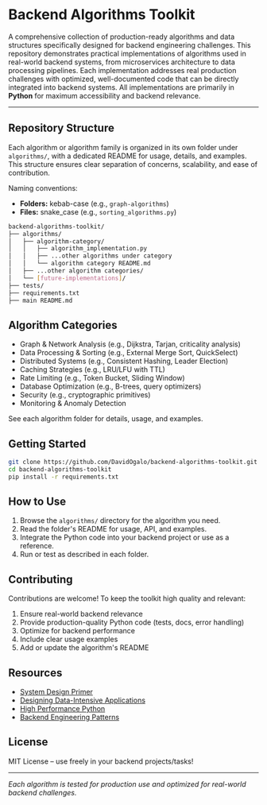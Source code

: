 
# Backend Algorithms Toolkit

A comprehensive collection of production-ready algorithms and data structures specifically designed for backend engineering challenges. This repository demonstrates practical implementations of algorithms used in real-world backend systems, from microservices architecture to data processing pipelines. Each implementation addresses real production challenges with optimized, well-documented code that can be directly integrated into backend systems. All implementations are primarily in **Python** for maximum accessibility and backend relevance.

---

## Repository Structure

Each algorithm or algorithm family is organized in its own folder under `algorithms/`, with a dedicated README for usage, details, and examples. This structure ensures clear separation of concerns, scalability, and ease of contribution.

Naming conventions:

- **Folders:** kebab-case (e.g., `graph-algorithms`)
- **Files:** snake_case (e.g., `sorting_algorithms.py`)

``` bash
backend-algorithms-toolkit/
├── algorithms/
│   ├── algorithm-category/
│   │   ├── algorithm_implementation.py
│   │   ├── ...other algorithms under category
│   │   └── algorithm category README.md
│   ├── ...other algorithm categories/
│   └── [future-implementations]/
├── tests/
├── requirements.txt
├── main README.md
```

## Algorithm Categories

- Graph & Network Analysis (e.g., Dijkstra, Tarjan, criticality analysis)
- Data Processing & Sorting (e.g., External Merge Sort, QuickSelect)
- Distributed Systems (e.g., Consistent Hashing, Leader Election)
- Caching Strategies (e.g., LRU/LFU with TTL)
- Rate Limiting (e.g., Token Bucket, Sliding Window)
- Database Optimization (e.g., B-trees, query optimizers)
- Security (e.g., cryptographic primitives)
- Monitoring & Anomaly Detection

See each algorithm folder for details, usage, and examples.

## Getting Started

```bash
git clone https://github.com/DavidOgalo/backend-algorithms-toolkit.git
cd backend-algorithms-toolkit
pip install -r requirements.txt
```

## How to Use

1. Browse the `algorithms/` directory for the algorithm you need.
2. Read the folder's README for usage, API, and examples.
3. Integrate the Python code into your backend project or use as a reference.
4. Run or test as described in each folder.

## Contributing

Contributions are welcome! To keep the toolkit high quality and relevant:

1. Ensure real-world backend relevance
2. Provide production-quality Python code (tests, docs, error handling)
3. Optimize for backend performance
4. Include clear usage examples
5. Add or update the algorithm's README

## Resources

- [System Design Primer](https://github.com/donnemartin/system-design-primer)
- [Designing Data-Intensive Applications](https://dataintensive.net/)
- [High Performance Python](https://www.oreilly.com/library/view/high-performance-python/9781492055013/)
- [Backend Engineering Patterns](https://github.com/backend-patterns)

## License

MIT License – use freely in your backend projects/tasks!

---

*Each algorithm is tested for production use and optimized for real-world backend challenges.*
